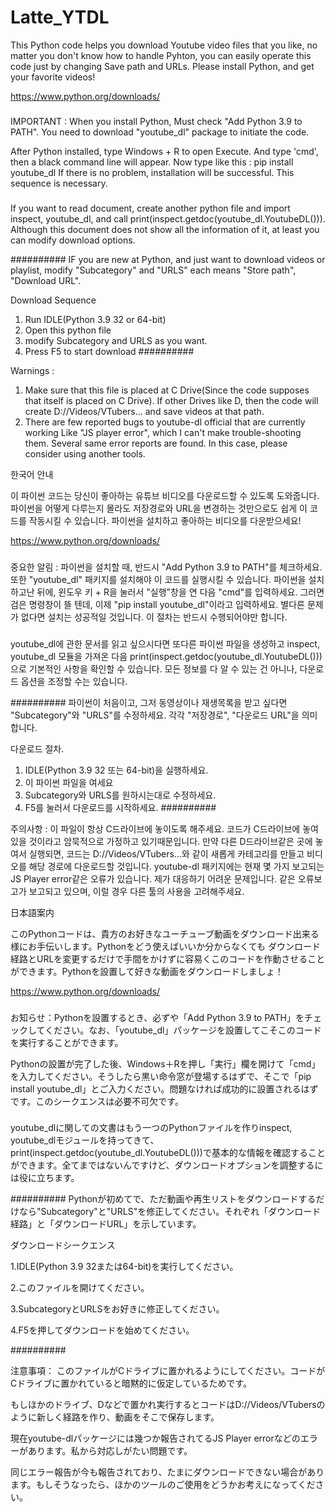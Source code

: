 # Latte_YTDL

This Python code helps you download Youtube video files that you like, no matter you don't know how to handle Pyhton,
you can easily operate this code just by changing Save path and URLs. Please install Python, and get your favorite videos!

https://www.python.org/downloads/

###

IMPORTANT : When you install Python, Must check "Add Python 3.9 to PATH". You need to download "youtube_dl" package to initiate the code.

After Python installed, type Windows + R to open Execute. And type 'cmd', then a black command line will appear. Now type like this : pip install youtube_dl
If there is no problem, installation will be successful. This sequence is necessary.

###

If you want to read document, create another python file
and import inspect, youtube_dl, and call print(inspect.getdoc(youtube_dl.YoutubeDL())).
Although this document does not show all the information of it, at least you can modify download options.

##########
IF you are new at Python, and just want to download videos or playlist, modify "Subcategory" and "URLS"
each means "Store path", "Download URL".

Download Sequence
1. Run IDLE(Python 3.9 32 or 64-bit)
2. Open this python file
3. modify Subcategory and URLS as you want.
4. Press F5 to start download
##########

Warnings :

1. Make sure that this file is placed at C Drive(Since the code supposes that itself is placed on C Drive).
If other Drives like D, then the code will create D://Videos/VTubers... and save videos at that path.
2. There are few reported bugs to youtube-dl official that are currently working Like "JS player error", which I can't make trouble-shooting them.
Several same error reports are found. In this case, please consider using another tools.


한국어 안내

이 파이썬 코드는 당신이 좋아하는 유튜브 비디오를 다운로드할 수 있도록 도와줍니다. 파이썬을 어떻게 다루는지 몰라도
저장경로와 URL을 변경하는 것만으로도 쉽게 이 코드를 작동시킬 수 있습니다. 파이썬을 설치하고 좋아하는 비디오를 다운받으세요!

https://www.python.org/downloads/

###

중요한 알림 : 파이썬을 설치할 때, 반드시 "Add Python 3.9 to PATH"를 체크하세요. 또한 "youtube_dl" 패키지를 설치해야 이 코드를 실행시킬 수 있습니다.
파이썬을 설치하고난 뒤에, 윈도우 키 + R을 눌러서 "실행"창을 연 다음 "cmd"를 입력하세요. 그러면 검은 명령창이 뜰 텐데, 이제 "pip install youtube_dl"이라고 입력하세요. 별다른 문제가 없다면 설치는 성공적일 것입니다. 이 절차는 반드시 수행되어야만 합니다.

###

youtube_dl에 관한 문서를 읽고 싶으시다면 또다른 파이썬 파일을 생성하고 inspect, youtube_dl 모듈을 가져온 다음 print(inspect.getdoc(youtube_dl.YoutubeDL()))으로 기본적인 사항을 확인할 수 있습니다. 모든 정보를 다 알 수 있는 건 아니나, 다운로드 옵션을 조정할 수는 있습니다.

##########
파이썬이 처음이고, 그저 동영상이나 재생목록을 받고 싶다면 "Subcategory"와 "URLS"를 수정하세요. 각각 "저장경로", "다운로드 URL"을 의미합니다.

다운로드 절차.
1. IDLE(Python 3.9 32 또는 64-bit)을 실행하세요.
2. 이 파이썬 파일을 여세요
3. Subcategory와 URLS를 원하시는대로 수정하세요.
4. F5를 눌러서 다운로드를 시작하세요.
##########

주의사항 :
이 파일이 항상 C드라이브에 놓이도록 해주세요. 코드가 C드라이브에 놓여있을 것이라고 암묵적으로 가정하고 있기때문입니다.
만약 다른 D드라이브같은 곳에 놓여서 실행되면, 코드는 D://Videos/VTubers...와 같이 새롭게 카테고리를 만들고 비디오를 해당 경로에 다운로드할 것입니다.
youtube-dl 패키지에는 현재 몇 가지 보고되는 JS Player error같은 오류가 있습니다. 제가 대응하기 어려운 문제입니다.
같은 오류보고가 보고되고 있으며, 이럴 경우 다른 툴의 사용을 고려해주세요.



日本語案内

このPythonコードは、貴方のお好きなユーチューブ動画をダウンロード出来る様にお手伝いします。Pythonをどう使えばいいか分からなくても
ダウンロード経路とURLを変更するだけで手間をかけずに容易くこのコードを作動させることができます。Pythonを設置して好きな動画をダウンロードしましょ！

https://www.python.org/downloads/



###
お知らせ：Pythonを設置するとき、必ずや「Add Python 3.9 to PATH」をチェックしてください。なお、「youtube_dl」パッケージを設置してこそこのコードを実行することができます。

Pythonの設置が完了した後、Windows＋Rを押し「実行」欄を開けて「cmd」を入力してください。そうしたら黒い命令窓が登場するはずで、そこで「pip install youtube_dl」とご入力ください。問題なければ成功的に設置されるはずです。このシークエンスは必要不可欠です。

###


youtube_dlに関しての文書はもう一つのPythonファイルを作りinspect, youtube_dlモジュールを持ってきて、print(inspect.getdoc(youtube_dl.YoutubeDL()))で基本的な情報を確認することができます。全てまではないんですけど、ダウンロードオプションを調整するには役に立ちます。


##########
Pythonが初めてで、ただ動画や再生リストをダウンロードするだけなら"Subcategory"と"URLS"を修正してください。それぞれ「ダウンロード経路」と「ダウンロードURL」を示しています。

ダウンロードシークエンス

1.IDLE(Python 3.9 32または64-bit)を実行してください。

2.このファイルを開けてください。

3.SubcategoryとURLSをお好きに修正してください。

4.F5を押してダウンロードを始めてください。

##########

注意事項：
このファイルがCドライブに置かれるようにしてください。コードがCドライブに置かれていると暗黙的に仮定しているためです。

もしほかのドライブ、Dなどで置かれ実行するとコードはD://Videos/VTubersのように新しく経路を作り、動画をそこで保存します。

現在youtube-dlパッケージには幾つか報告されてるJS Player errorなどのエラーがあります。私から対応しがたい問題です。

同じエラー報告が今も報告されており、たまにダウンロードできない場合があります。もしそうなったら、ほかのツールのご使用をどうかお考えになってください。
